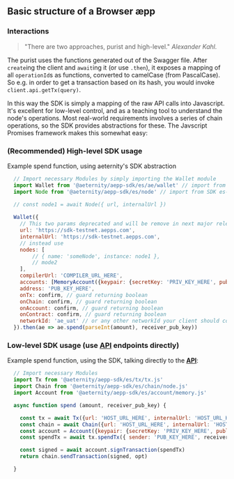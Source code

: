 ## Basic structure of a Browser æpp

### Interactions

> "There are two approaches, purist and high-level."
*Alexander Kahl.*

The purist uses the functions generated out of the Swagger
file. After `create`ing the client and `await`ing it (or use `.then`),
it exposes a mapping of all `operationId`s as functions, converted to
camelCase (from PascalCase). So e.g. in order to get a transaction
based on its hash, you would invoke `client.api.getTx(query)`.

In this way the SDK is simply a mapping of the raw API calls into
Javascript. It's excellent for low-level control, and as a teaching tool to
understand the node's operations. Most real-world requirements involves a series
of chain operations, so the SDK provides abstractions for these. The Javscript
Promises framework makes this somewhat easy:

### (**Recommended**) High-level SDK usage
Example spend function, using aeternity's SDK abstraction
```js
  // Import necessary Modules by simply importing the Wallet module
  import Wallet from '@aeternity/aepp-sdk/es/ae/wallet' // import from SDK es-modules
  import Node from '@aeternity/aepp-sdk/es/node' // import from SDK es-modules
  
  // const node1 = await Node({ url, internalUrl })

  Wallet({
    // This two params deprecated and will be remove in next major release
    url: 'https://sdk-testnet.aepps.com',
    internalUrl: 'https://sdk-testnet.aepps.com',
    // instead use
    nodes: [
        // { name: 'someNode', instance: node1 },
        // mode2
    ],    
    compilerUrl: 'COMPILER_URL_HERE',
    accounts: [MemoryAccount({keypair: {secretKey: 'PRIV_KEY_HERE', publicKey: 'PUB_KEY_HERE'}, networkId: 'NETWORK_ID_HERE'})],
    address: 'PUB_KEY_HERE',
    onTx: confirm, // guard returning boolean
    onChain: confirm, // guard returning boolean
    onAccount: confirm, // guard returning boolean
    onContract: confirm, // guard returning boolean
    networkId: 'ae_uat' // or any other networkId your client should connect to
  }).then(ae => ae.spend(parseInt(amount), receiver_pub_key))
```

### Low-level SDK usage (use [API](https://github.com/aeternity/protocol/tree/master/node/api) endpoints directly)
Example spend function, using the SDK, talking directly to the [**API**](https://github.com/aeternity/protocol/tree/master/node/api):
```js
  // Import necessary Modules
  import Tx from '@aeternity/aepp-sdk/es/tx/tx.js'
  import Chain from '@aeternity/aepp-sdk/es/chain/node.js'
  import Account from '@aeternity/aepp-sdk/es/account/memory.js'

  async function spend (amount, receiver_pub_key) {

    const tx = await Tx({url: 'HOST_URL_HERE', internalUrl: 'HOST_URL_HERE'})
    const chain = await Chain({url: 'HOST_URL_HERE', internalUrl: 'HOST_URL_HERE'})
    const account = Account({keypair: {secretKey: 'PRIV_KEY_HERE', publicKey: 'PUB_KEY_HERE'}, networkId: 'NETWORK_ID_HERE'})
    const spendTx = await tx.spendTx({ sender: 'PUB_KEY_HERE', receiver_pub_key, amount })

    const signed = await account.signTransaction(spendTx)
    return chain.sendTransaction(signed, opt)

  }
```

